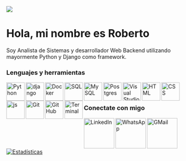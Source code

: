 ![](https://media-exp1.licdn.com/dms/image/C4D16AQGEp949eGs8JA/profile-displaybackgroundimage-shrink_200_800/0/1606527031253?e=1639612800&v=beta&t=Kd2ClQD3ShwXr87KVQyFCPZD7vY2lEN9JT7PdpyQck4)

# Hola, mi nombre es Roberto

Soy Analista de Sistemas y desarrollador Web Backend utilizando mayormente Python y Django como framework.

### Lenguajes y herramientas
<img align="left" alt="Python" width="48px" src="https://cdn.icon-icons.com/icons2/2699/PNG/512/python_vertical_logo_icon_168039.png" />
<img align="left" alt="django" width="48px" src="https://cdn.icon-icons.com/icons2/2415/PNG/512/django_plain_logo_icon_146558.png" />

<img align="left" alt="Docker" width="48px" src="https://cdn.icon-icons.com/icons2/2415/PNG/512/docker_original_wordmark_logo_icon_146557.png" />

<img align="left" alt="SQL" width="48px" src="https://cdn.icon-icons.com/icons2/2236/PNG/512/file_sql_format_type_icon_134681.png" />
<img align="left" alt="MySQL" width="48px" src="https://cdn.icon-icons.com/icons2/2415/PNG/512/mysql_original_wordmark_logo_icon_146417.png" />
<img align="left" alt="Postgres" width="48px" src="https://cdn.icon-icons.com/icons2/2699/PNG/512/postgresql_vertical_logo_icon_168900.png" />

<img align="left" alt="Visual Studio Code" width="48px" src="https://cdn.icon-icons.com/icons2/2107/PNG/512/file_type_vscode_icon_130084.png" /> 
<img align="left" alt="HTML" width="48px" src="https://cdn.icon-icons.com/icons2/1098/PNG/512/1485481300-38_78657.png" /> 
<img align="left" alt="CSS" width="48px" src="https://cdn.icon-icons.com/icons2/1098/PNG/512/1485481352-26_78627.png" /> 
<img align="left" alt="js" width="48px" src="https://cdn.icon-icons.com/icons2/2699/PNG/512/javascript_vertical_logo_icon_168606.png" /> 

<img align="left" alt="Git" width="48px" src="https://cdn.icon-icons.com/icons2/2415/PNG/512/git_original_wordmark_logo_icon_146510.png" />
<img align="left" alt="GitHub" width="48px" src="https://cdn.icon-icons.com/icons2/2415/PNG/512/github_original_wordmark_logo_icon_146506.png" />

<img align="left" alt="Terminal" width="48px" src="https://cdn.icon-icons.com/icons2/2148/PNG/512/terminal_icon_131942.png" />
</br></br>


### Conectate con migo
[<img align="left" alt="LinkedIn" width="80px" src="https://cdn.icon-icons.com/icons2/805/PNG/512/linkedin_icon-icons.com_65929.png" />](https://ar.linkedin.com/in/robertowest)
[<img align="left" alt="WhatsApp" width="80px" src="https://cdn.icon-icons.com/icons2/373/PNG/256/Whatsapp_37229.png" />](https://api.whatsapp.com/send?phone=5493816168251&text=Hola%20Roberto,%20)
[<img align="left" alt="GMail" width="80px" src="https://cdn.icon-icons.com/icons2/827/PNG/512/email_icon-icons.com_66532.png" />](mailto:roberto.west@gmail.com?subject=[GitHub]%20Saludos%20desde%20GitHub)
</br></br>


[![Estadísticas](https://github-readme-stats.vercel.app/api?username=robertowest)](https://github.com/robertowest/github-readme-stats)
